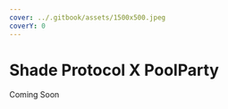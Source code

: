 ```yaml
---
cover: ../.gitbook/assets/1500x500.jpeg
coverY: 0
---
```


# Shade Protocol X PoolParty

Coming Soon
